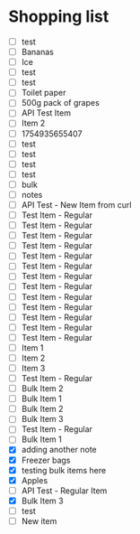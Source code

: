 # Shopping list

- [ ] test
- [ ] Bananas
- [ ] Ice
- [ ] test
- [ ] test
- [ ] Toilet paper
- [ ] 500g pack of grapes
- [ ] API Test Item
- [ ] Item 2
- [ ] 1754935655407
- [ ] test
- [ ] test
- [ ] test
- [ ] test
- [ ] bulk
- [ ] notes
- [ ] API Test - New Item from curl
- [ ] Test Item - Regular
- [ ] Test Item - Regular
- [ ] Test Item - Regular
- [ ] Test Item - Regular
- [ ] Test Item - Regular
- [ ] Test Item - Regular
- [ ] Test Item - Regular
- [ ] Test Item - Regular
- [ ] Test Item - Regular
- [ ] Test Item - Regular
- [ ] Test Item - Regular
- [ ] Test Item - Regular
- [ ] Test Item - Regular
- [ ] Item 1
- [ ] Item 2
- [ ] Item 3
- [ ] Test Item - Regular
- [ ] Bulk Item 2
- [ ] Bulk Item 1
- [ ] Bulk Item 2
- [ ] Bulk Item 3
- [ ] Test Item - Regular
- [ ] Bulk Item 1
- [x] adding another note
- [x] Freezer bags
- [x] testing bulk items here
- [x] Apples
- [ ] API Test - Regular Item
- [x] Bulk Item 3
- [ ] test
- [ ] New item
